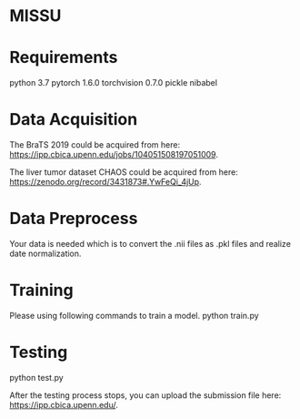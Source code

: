 # MISSU
# Requirements
python 3.7
pytorch 1.6.0
torchvision 0.7.0
pickle
nibabel
# Data Acquisition
The BraTS 2019 could be acquired from here: https://ipp.cbica.upenn.edu/jobs/104051508197051009.

The liver tumor dataset CHAOS could be acquired from here: https://zenodo.org/record/3431873#.YwFeQi_4jUp.
# Data Preprocess
Your data is needed which is to convert the .nii files as .pkl files and realize date normalization.
# Training
Please using following commands to train a model.
python train.py
# Testing
python test.py

After the testing process stops, you can upload the submission file here: https://ipp.cbica.upenn.edu/.
